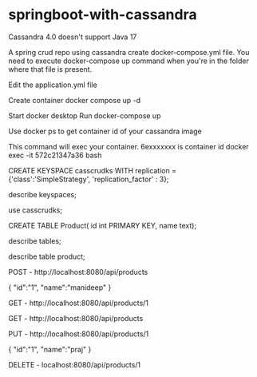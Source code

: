 # springboot-with-cassandra

Cassandra 4.0 doesn't support Java 17

A spring crud repo using cassandra
create docker-compose.yml file. You need to execute docker-compose up command when you're in the folder where that
file is present.

Edit the application.yml file

Create container
docker compose up -d

Start docker desktop
Run docker-compose up

Use docker ps to get container id of your cassandra image

This command will exec your container. 6exxxxxxx is container id
docker exec -it 572c21347a36 bash

CREATE KEYSPACE casscrudks WITH replication = {'class':'SimpleStrategy', 'replication_factor' : 3};

describe keyspaces;

use casscrudks;

CREATE TABLE Product( id int PRIMARY KEY, name text);

describe tables;

describe table product;


POST - http://localhost:8080/api/products

{
"id":"1",
"name":"manideep"
}

GET - http://localhost:8080/api/products/1

GET - http://localhost:8080/api/products

PUT - http://localhost:8080/api/products/1

{
"id":"1",
"name":"praj"
}

DELETE - localhost:8080/api/products/1